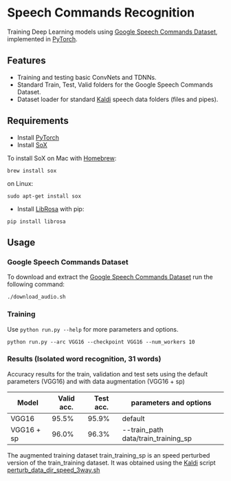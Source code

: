 # Speech Commands Recognition

Training Deep Learning models using [Google Speech Commands Dataset](https://research.googleblog.com/2017/08/launching-speech-commands-dataset.html), implemented in [PyTorch](http://pytorch.org).
<!-- This repo contains a data loader for the Kaldi data set format, as well as training scripts for single-word neural net models, written in [PyTorch](http://pytorch.org). -->

## Features
* Training and testing basic ConvNets and TDNNs.
* Standard Train, Test, Valid folders for the Google Speech Commands Dataset.
* Dataset loader for standard [Kaldi](https://github.com/kaldi-asr/kaldi) speech data folders (files and pipes).

## Requirements

* Install [PyTorch](https://github.com/pytorch/pytorch#installation)
* Install [SoX](http://sox.sourceforge.net/)

To install SoX on Mac with [Homebrew](https://brew.sh):

```brew install sox```

on Linux:

```sudo apt-get install sox```


* Install [LibRosa](https://github.com/librosa/librosa) with pip:

```pip install librosa```

## Usage

### Google Speech Commands Dataset
To download and extract the [Google Speech Commands Dataset](https://research.googleblog.com/2017/08/launching-speech-commands-dataset.html) run the following command:
```
./download_audio.sh
```

### Training
Use `python run.py --help` for more parameters and options.

```
python run.py --arc VGG16 --checkpoint VGG16 --num_workers 10
```

### Results (Isolated word recognition, 31 words)
Accuracy results for the train, validation and test sets using the default parameters (VGG16) and with data augmentation (VGG16 + sp) 

| Model | Valid acc. | Test acc.| parameters and options |
| ------------- | ------------- | ------------- | ------------- | 
| VGG16 | 95.5% | 95.9% | default |
| VGG16 + sp | 96.0% | 96.3% | --train_path data/train_training_sp |

The augmented training dataset train_training_sp is an speed perturbed version of the train_training dataset. It was obtained using the [Kaldi](https://github.com/kaldi-asr/kaldi) script [perturb_data_dir_speed_3way.sh](https://github.com/kaldi-asr/kaldi/blob/master/egs/wsj/s5/utils/data/perturb_data_dir_speed_3way.sh)
